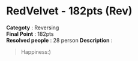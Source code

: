 RedVelvet - 182pts (Rev)
========================
**Categoty** : Reversing<br />
**Final Point** : 182pts<br />
**Resolved people** : 28 person
**Description** : 
> Happiness:)
